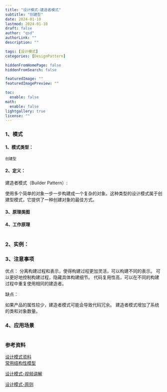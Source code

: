 ```yaml
---
title: "设计模式-建造者模式"
subtitle: "创建型"
date: 2024-01-10 
lastmod: 2024-01-10 
draft: false
author: "qsd"
authorLink: ""
description: ""

tags: [设计模式]
categories: [DesignPattern]

hiddenFromHomePage: false
hiddenFromSearch: false

featuredImage: ""
featuredImagePreview: ""

toc:
  enable: false
math:
  enable: false
lightgallery: true
license: ""
---
```


### 1、模式
#### 1、模式类型：
    创建型
#### 2、定义：
建造者模式（Builder Pattern）:

使用多个简单的对象一步一步构建成一个复杂的对象。这种类型的设计模式属于创建型模式，它提供了一种创建对象的最佳方式。


#### 3、原理类图

#### 4、工作原理
```

```

### 2、实例：

### 3、注意事项
优点：
分离构建过程和表示，使得构建过程更加灵活，可以构建不同的表示。
可以更好地控制构建过程，隐藏具体构建细节。
代码复用性高，可以在不同的构建过程中重复使用相同的建造者。

缺点：

如果产品的属性较少，建造者模式可能会导致代码冗余。
建造者模式增加了系统的类和对象数量。

### 4、应用场景
```

```






   




### 参考资料
 [设计模式资料](http://www.jasongj.com/design_pattern/simple_factory/)</BR>
 [常用结构性模型](https://www.jianshu.com/p/b2c08a670299)

 [设计模式-视频讲解](https://www.bilibili.com/video/BV1G4411c7N4?p=6&vd_source=7c47b6d72612787b009ac686785b509a)

 [设计模式-原则](https://github-yuteng.github.io/2019/08/01/%E8%AE%BE%E8%AE%A1%E6%A8%A1%E5%BC%8F%E4%B8%83%E5%A4%A7%E5%8E%9F%E5%88%99/)
 <!--more-->